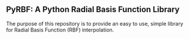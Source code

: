 ## PyRBF: A Python Radial Basis Function Library

The purpose of this repository is to provide an easy to use, simple library for Radial Basis Function (RBF) interpolation. 
